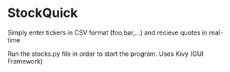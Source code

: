 # StockQuick
Simply enter tickers in CSV format (foo,bar,...) and recieve quotes in real-time

Run the stocks.py file in order to start the program. Uses Kivy (GUI Framework)
